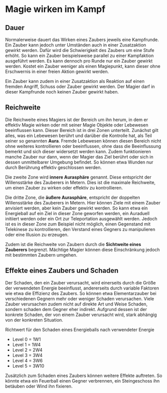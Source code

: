 # Magie wirken im Kampf
## Dauer
 
Normalerweise dauert das Wirken eines Zaubers jeweils eine Kampfrunde. Ein Zauber kann jedoch unter Umständen auch in einer Zusatzaktion gewirkt werden. Dafür wird die Schwierigkeit des Zaubers um eine Stufe erhöht. So kann ein Zauber beispielsweise parallel zu einer Kampfaktion ausgeführt werden. Es kann dennoch pro Runde nur ein Zauber gewirkt werden. Kostet ein Zauber weniger als einen Magiepunkt, kann dieser ohne Erschwernis in einer freien Aktion gewirkt werden.
 
Ein Zauber kann zudem in einer Zusatzaktion als Reaktion auf einen fremden Angriff, Schuss oder Zauber gewirkt werden. Der Magier darf in dieser Kampfrunde noch keinen Zauber gewirkt haben.
 
 
## Reichweite
 
Die Reichweite eines Magiers ist der Bereich um ihn herum, in dem er effektiv Magie wirken oder mit seiner Magie Objekte oder Lebewesen beeinflussen kann. Dieser Bereich ist in drei Zonen unterteilt. Zunächst gilt alles, was ein Lebewesen berührt und darüber die Kontrolle hat, als Teil seiner so genannten **Aura**. Fremde Lebewesen können diesen Bereich nicht ohne weiteres kontrollieren oder beeinflussen, ohne dass die Beeinflussung bemerkt und sich dieser widersetzt werden kann. Zudem funktionieren manche Zauber nur dann, wenn der Magier das Ziel berührt oder sich in dessen unmittelbarer Umgebung befindet. So können etwa Wunden nur durch Berührung effektiv geschlossen werden.
 
Die zweite Zone wird **innere Aurasphäre** genannt. Diese entspricht der Willensstärke des Zauberers in Metern. Dies ist die maximale Reichweite, um einen Zauber zu wirken oder effektiv zu kontrollieren.
 
Die dritte Zone, die **äußere Aurasphäre**, entspricht der doppelten Willensstärke des Zauberers in Metern. Hier können Ziele mit einem Zauber anvisiert werden, aber kein Zauber gewirkt werden. So kann etwa ein Energieball auf ein Ziel in dieser Zone geworfen werden, ein Auraduell initiiert werden oder ein Ort zur Teleportation ausgewählt werden. Jedoch ist es in dieser Zone zum Beispiel nicht möglich, einen Gegenstand mit Telekinese zu kontrollieren, den Verstand eines Gegners zu manipulieren oder eine Illusion zu erzeugen.
 
Zudem ist die Reichweite von Zaubern durch die **Sichtweite eines Zauberers** begrenzt. Mächtige Magier können diese Einschränkung jedoch mit bestimmten Zaubern umgehen.
 
 
## Effekte eines Zaubers und Schaden
 
Der Schaden, den ein Zauber verursacht, wird einerseits durch die Größe der verwendeten Energie beeinflusst, andererseits durch variable Faktoren wie etwa die Effizienz des Zaubers. So können etwa Elementarzauber bei verschiedenen Gegnern mehr oder weniger Schaden verursachen. Viele Zauber verursachen zudem nicht auf direkte Art und Weise Schaden, sondern schaden dem Gegner eher indirekt. Aufgrund dessen ist der konkrete Schaden, der von einem Zauber verursacht wird, stark abhängig von der konkreten Situation.
 
Richtwert für den Schaden eines Energieballs nach verwendeter Energie
 
- Level 0 = 1W1
- Level 1 = 1W4
- Level 2 = 2W4
- Level 3 = 3W4
- Level 4 = 3W6
- Level 5 = 3W10

Zusätzlich zum Schaden eines Zaubers können weitere Effekte auftreten. So könnte etwa ein Feuerball einen Gegner verbrennen, ein Steingeschoss ihn betäuben oder Wind ihn fixieren.
